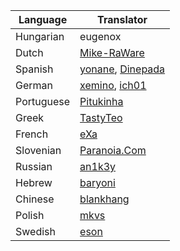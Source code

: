 | Language   | Translator                   |
| ---------- | ---------------------------- |
| Hungarian  | eugenox                      |
| Dutch      | [Mike-RaWare][01]            |
| Spanish    | [yonane][02], [Dinepada][03] |
| German     | [xemino][04], [ich01][05]    |
| Portuguese | [Pitukinha][06]              |
| Greek      | [TastyTeo][07]               |
| French     | [eXa][08]                    |
| Slovenian  | [Paranoia.Com][09]           |
| Russian    | [an1k3y][10]                 |
| Hebrew     | [baryoni][11]                |
| Chinese    | [blankhang][12]              |
| Polish     | [mkvs][13]                   |
| Swedish    | [eson][14]                   |

[01]: http://userscripts.org/users/mikeraware
[02]: http://userscripts.org/users/121583
[03]: http://userscripts.org/users/512093
[04]: http://userscripts.org/users/142057
[05]: http://userscripts.org/users/505537
[06]: http://userscripts.org/users/182970
[07]: http://userscripts.org/users/TastyTeo
[08]: http://userscripts.org/users/74286
[09]: http://userscripts.org/users/74889
[10]: http://userscripts.org/users/443694
[11]: http://userscripts.org/users/48266
[12]: http://userscripts.org/users/497706
[13]: http://userscripts.org/users/499788
[14]: http://userscripts.org/users/367569